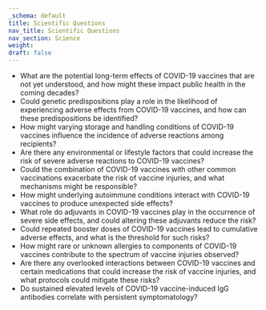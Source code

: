 ```yaml
---
_schema: default
title: Scientific Questions
nav_title: Scientific Questions
nav_section: Science
weight:
draft: false
---
```


- What are the potential long-term effects of COVID-19 vaccines that are not yet understood, and how might these impact public health in the coming decades?
- Could genetic predispositions play a role in the likelihood of experiencing adverse effects from COVID-19 vaccines, and how can these predispositions be identified?
- How might varying storage and handling conditions of COVID-19 vaccines influence the incidence of adverse reactions among recipients?
- Are there any environmental or lifestyle factors that could increase the risk of severe adverse reactions to COVID-19 vaccines?
- Could the combination of COVID-19 vaccines with other common vaccinations exacerbate the risk of vaccine injuries, and what mechanisms might be responsible?
- How might underlying autoimmune conditions interact with COVID-19 vaccines to produce unexpected side effects?
- What role do adjuvants in COVID-19 vaccines play in the occurrence of severe side effects, and could altering these adjuvants reduce the risk?
- Could repeated booster doses of COVID-19 vaccines lead to cumulative adverse effects, and what is the threshold for such risks?
- How might rare or unknown allergies to components of COVID-19 vaccines contribute to the spectrum of vaccine injuries observed?
- Are there any overlooked interactions between COVID-19 vaccines and certain medications that could increase the risk of vaccine injuries, and what protocols could mitigate these risks?
- Do sustained elevated levels of COVID-19 vaccine-induced IgG antibodies correlate with persistent symptomatology?